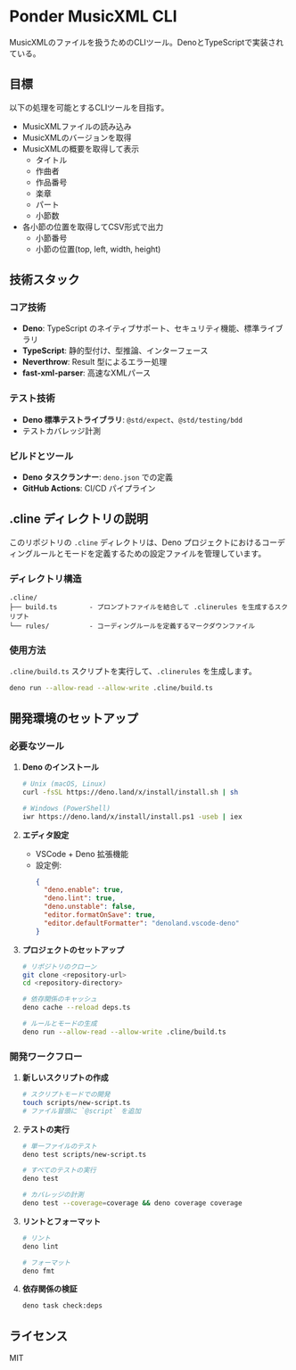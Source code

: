 # Ponder MusicXML CLI

MusicXMLのファイルを扱うためのCLIツール。DenoとTypeScriptで実装されている。

## 目標

以下の処理を可能とするCLIツールを目指す。

- MusicXMLファイルの読み込み
- MusicXMLのバージョンを取得
- MusicXMLの概要を取得して表示
  - タイトル
  - 作曲者
  - 作品番号
  - 楽章
  - パート
  - 小節数
- 各小節の位置を取得してCSV形式で出力
  - 小節番号
  - 小節の位置(top, left, width, height)

## 技術スタック

### コア技術

- **Deno**: TypeScript のネイティブサポート、セキュリティ機能、標準ライブラリ
- **TypeScript**: 静的型付け、型推論、インターフェース
- **Neverthrow**: Result 型によるエラー処理
- **fast-xml-parser**: 高速なXMLパース

### テスト技術

- **Deno 標準テストライブラリ**: `@std/expect`、`@std/testing/bdd`
- テストカバレッジ計測

### ビルドとツール

- **Deno タスクランナー**: `deno.json` での定義
- **GitHub Actions**: CI/CD パイプライン

## .cline ディレクトリの説明

このリポジトリの `.cline` ディレクトリは、Deno
プロジェクトにおけるコーディングルールとモードを定義するための設定ファイルを管理しています。

### ディレクトリ構造

```
.cline/
├── build.ts        - プロンプトファイルを結合して .clinerules を生成するスクリプト
└── rules/          - コーディングルールを定義するマークダウンファイル
```

### 使用方法

`.cline/build.ts` スクリプトを実行して、`.clinerules` を生成します。

```bash
deno run --allow-read --allow-write .cline/build.ts
```

## 開発環境のセットアップ

### 必要なツール

1. **Deno のインストール**
   ```bash
   # Unix (macOS, Linux)
   curl -fsSL https://deno.land/x/install/install.sh | sh

   # Windows (PowerShell)
   iwr https://deno.land/x/install/install.ps1 -useb | iex
   ```

2. **エディタ設定**
   - VSCode + Deno 拡張機能
   - 設定例:
     ```json
     {
       "deno.enable": true,
       "deno.lint": true,
       "deno.unstable": false,
       "editor.formatOnSave": true,
       "editor.defaultFormatter": "denoland.vscode-deno"
     }
     ```

3. **プロジェクトのセットアップ**
   ```bash
   # リポジトリのクローン
   git clone <repository-url>
   cd <repository-directory>

   # 依存関係のキャッシュ
   deno cache --reload deps.ts

   # ルールとモードの生成
   deno run --allow-read --allow-write .cline/build.ts
   ```

### 開発ワークフロー

1. **新しいスクリプトの作成**
   ```bash
   # スクリプトモードでの開発
   touch scripts/new-script.ts
   # ファイル冒頭に `@script` を追加
   ```

2. **テストの実行**
   ```bash
   # 単一ファイルのテスト
   deno test scripts/new-script.ts

   # すべてのテストの実行
   deno test

   # カバレッジの計測
   deno test --coverage=coverage && deno coverage coverage
   ```

3. **リントとフォーマット**
   ```bash
   # リント
   deno lint

   # フォーマット
   deno fmt
   ```

4. **依存関係の検証**
   ```bash
   deno task check:deps
   ```

## ライセンス

MIT
